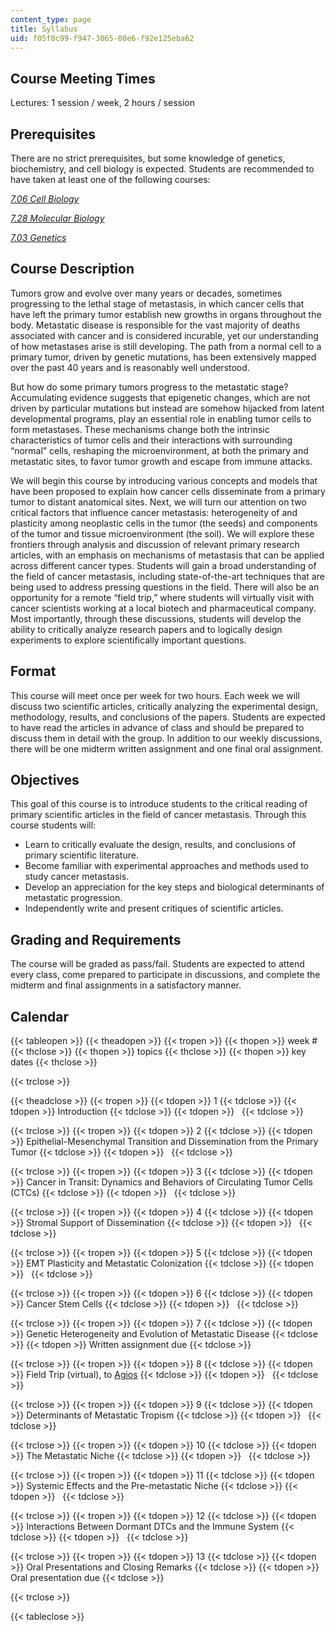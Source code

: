 ```yaml
---
content_type: page
title: Syllabus
uid: f05f8c99-f947-3065-80e6-f92e125eba62
---
```


Course Meeting Times
--------------------

Lectures: 1 session / week, 2 hours / session

Prerequisites
-------------

There are no strict prerequisites, but some knowledge of genetics, biochemistry, and cell biology is expected. Students are recommended to have taken at least one of the following courses:

[_7.06 Cell Biology_](/courses/7-06-cell-biology-spring-2007/)

[_7.28 Molecular Biology_](/courses/7-28-molecular-biology-spring-2005/)

[_7.03 Genetics_](/courses/7-03-genetics-fall-2004/)

Course Description
------------------

Tumors grow and evolve over many years or decades, sometimes progressing to the lethal stage of metastasis, in which cancer cells that have left the primary tumor establish new growths in organs throughout the body. Metastatic disease is responsible for the vast majority of deaths associated with cancer and is considered incurable, yet our understanding of how metastases arise is still developing. The path from a normal cell to a primary tumor, driven by genetic mutations, has been extensively mapped over the past 40 years and is reasonably well understood.

But how do some primary tumors progress to the metastatic stage? Accumulating evidence suggests that epigenetic changes, which are not driven by particular mutations but instead are somehow hijacked from latent developmental programs, play an essential role in enabling tumor cells to form metastases. These mechanisms change both the intrinsic characteristics of tumor cells and their interactions with surrounding “normal” cells, reshaping the microenvironment, at both the primary and metastatic sites, to favor tumor growth and escape from immune attacks.

We will begin this course by introducing various concepts and models that have been proposed to explain how cancer cells disseminate from a primary tumor to distant anatomical sites. Next, we will turn our attention on two critical factors that influence cancer metastasis: heterogeneity of and plasticity among neoplastic cells in the tumor (the seeds) and components of the tumor and tissue microenvironment (the soil). We will explore these frontiers through analysis and discussion of relevant primary research articles, with an emphasis on mechanisms of metastasis that can be applied across different cancer types. Students will gain a broad understanding of the field of cancer metastasis, including state-of-the-art techniques that are being used to address pressing questions in the field. There will also be an opportunity for a remote “field trip,” where students will virtually visit with cancer scientists working at a local biotech and pharmaceutical company. Most importantly, through these discussions, students will develop the ability to critically analyze research papers and to logically design experiments to explore scientifically important questions.

Format
------

This course will meet once per week for two hours. Each week we will discuss two scientific articles, critically analyzing the experimental design, methodology, results, and conclusions of the papers. Students are expected to have read the articles in advance of class and should be prepared to discuss them in detail with the group. In addition to our weekly discussions, there will be one midterm written assignment and one final oral assignment.

Objectives
----------

This goal of this course is to introduce students to the critical reading of primary scientific articles in the field of cancer metastasis. Through this course students will:

*   Learn to critically evaluate the design, results, and conclusions of primary scientific literature.
*   Become familiar with experimental approaches and methods used to study cancer metastasis.
*   Develop an appreciation for the key steps and biological determinants of metastatic progression.
*   Independently write and present critiques of scientific articles.

Grading and Requirements
------------------------

The course will be graded as pass/fail. Students are expected to attend every class, come prepared to participate in discussions, and complete the midterm and final assignments in a satisfactory manner.

Calendar
--------

{{< tableopen >}}
{{< theadopen >}}
{{< tropen >}}
{{< thopen >}}
week #
{{< thclose >}}
{{< thopen >}}
topics
{{< thclose >}}
{{< thopen >}}
key dates
{{< thclose >}}

{{< trclose >}}

{{< theadclose >}}
{{< tropen >}}
{{< tdopen >}}
1
{{< tdclose >}}
{{< tdopen >}}
Introduction
{{< tdclose >}}
{{< tdopen >}}
 
{{< tdclose >}}

{{< trclose >}}
{{< tropen >}}
{{< tdopen >}}
2
{{< tdclose >}}
{{< tdopen >}}
Epithelial-Mesenchymal Transition and Dissemination from the Primary Tumor
{{< tdclose >}}
{{< tdopen >}}
 
{{< tdclose >}}

{{< trclose >}}
{{< tropen >}}
{{< tdopen >}}
3
{{< tdclose >}}
{{< tdopen >}}
Cancer in Transit: Dynamics and Behaviors of Circulating Tumor Cells (CTCs)
{{< tdclose >}}
{{< tdopen >}}
 
{{< tdclose >}}

{{< trclose >}}
{{< tropen >}}
{{< tdopen >}}
4
{{< tdclose >}}
{{< tdopen >}}
Stromal Support of Dissemination
{{< tdclose >}}
{{< tdopen >}}
 
{{< tdclose >}}

{{< trclose >}}
{{< tropen >}}
{{< tdopen >}}
5
{{< tdclose >}}
{{< tdopen >}}
EMT Plasticity and Metastatic Colonization
{{< tdclose >}}
{{< tdopen >}}
 
{{< tdclose >}}

{{< trclose >}}
{{< tropen >}}
{{< tdopen >}}
6
{{< tdclose >}}
{{< tdopen >}}
Cancer Stem Cells
{{< tdclose >}}
{{< tdopen >}}
 
{{< tdclose >}}

{{< trclose >}}
{{< tropen >}}
{{< tdopen >}}
7
{{< tdclose >}}
{{< tdopen >}}
Genetic Heterogeneity and Evolution of Metastatic Disease
{{< tdclose >}}
{{< tdopen >}}
Written assignment due
{{< tdclose >}}

{{< trclose >}}
{{< tropen >}}
{{< tdopen >}}
8
{{< tdclose >}}
{{< tdopen >}}
Field Trip (virtual), to [Agios](https://www.agios.com/)
{{< tdclose >}}
{{< tdopen >}}
 
{{< tdclose >}}

{{< trclose >}}
{{< tropen >}}
{{< tdopen >}}
9
{{< tdclose >}}
{{< tdopen >}}
Determinants of Metastatic Tropism
{{< tdclose >}}
{{< tdopen >}}
 
{{< tdclose >}}

{{< trclose >}}
{{< tropen >}}
{{< tdopen >}}
10
{{< tdclose >}}
{{< tdopen >}}
The Metastatic Niche
{{< tdclose >}}
{{< tdopen >}}
 
{{< tdclose >}}

{{< trclose >}}
{{< tropen >}}
{{< tdopen >}}
11
{{< tdclose >}}
{{< tdopen >}}
Systemic Effects and the Pre-metastatic Niche
{{< tdclose >}}
{{< tdopen >}}
 
{{< tdclose >}}

{{< trclose >}}
{{< tropen >}}
{{< tdopen >}}
12
{{< tdclose >}}
{{< tdopen >}}
Interactions Between Dormant DTCs and the Immune System
{{< tdclose >}}
{{< tdopen >}}
 
{{< tdclose >}}

{{< trclose >}}
{{< tropen >}}
{{< tdopen >}}
13
{{< tdclose >}}
{{< tdopen >}}
Oral Presentations and Closing Remarks
{{< tdclose >}}
{{< tdopen >}}
Oral presentation due
{{< tdclose >}}

{{< trclose >}}

{{< tableclose >}}